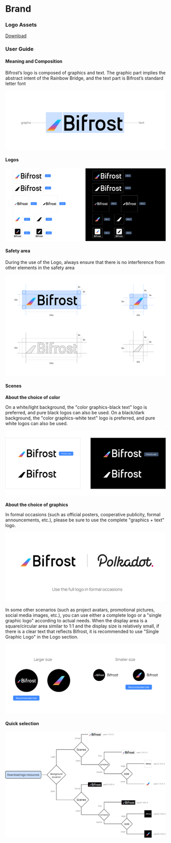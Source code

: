 # Brand

### Logo Assets

[Download](https://github.com/bifrost-finance/design-assets/raw/master/brand/Bifrost-Logo-Assets.zip)

### User Guide

#### Meaning and Composition

Bifrost’s logo is composed of graphics and text. The graphic part implies the abstract intent of the Rainbow Bridge, and the text part is Bifrost’s standard letter font

![](../.gitbook/assets/brand-assets-01%20%281%29.png)

#### Logos

![](../.gitbook/assets/brand-assets-02%20%281%29.png)

#### Safety area

During the use of the Logo, always ensure that there is no interference from other elements in the safety area

![](../.gitbook/assets/brand-assets-03%20%281%29.png)

#### Scenes

**About the choice of color**

On a white/light background, the "color graphics-black text" logo is preferred, and pure black logos can also be used. On a black/dark background, the "color graphics-white text" logo is preferred, and pure white logos can also be used.

![](../.gitbook/assets/brand-assets-04%20%281%29.png)

**About the choice of graphics**

In formal occasions \(such as official posters, cooperative publicity, formal announcements, etc.\), please be sure to use the complete "graphics + text" logo.

![](../.gitbook/assets/brand-assets-05%20%281%29.png)

In some other scenarios \(such as project avatars, promotional pictures, social media images, etc.\), you can use either a complete logo or a "single graphic logo" according to actual needs. When the display area is a square/circular area similar to 1:1 and the display size is relatively small, if there is a clear text that reflects Bifrost, it is recommended to use "Single Graphic Logo" in the Logo section.

![](../.gitbook/assets/brand-assets-06%20%282%29%20%282%29%20%282%29%20%284%29%20%284%29%20%284%29%20%284%29%20%284%29%20%281%29.png)

#### Quick selection

![](../.gitbook/assets/brand-assets-07%20%281%29.png)

